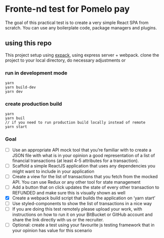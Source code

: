 # Fronte-nd test for Pomelo pay

The goal of this practical test is to create a very simple React SPA from scratch. You can use any boilerplate code, package managers and plugins.

## using this repo

This project setup using [expack](https://github.com/louis-pvs/expack), using express server + webpack.
clone the project to your local directory, do necessary adjustments or

### run in development mode

```
yarn
yarn build-dev
yarn dev
```

### create production build

```
yarn
yarn buil
// if you need to run production build locally instead of remote
yarn start
```

### Goal

- [ ] Use an appropriate API mock tool that you’re familiar with to create a JSON file with what is in your opinion a good representation of a list of financial transactions (at least 4-5 attributes for a transaction).
- [ ] Scaffold a simple ReactJS application that uses any dependencies you might want to include in your application
- [ ] Create a view for the list of transactions that you fetch from the mocked API. You can use Redux or any other tool for state management
- [ ] Add a button that on click updates the state of every other transaction to REFUNDED and make sure this is visually shown as well
- [x] Create a webpack build script that builds the application on ‘yarn start’
- [ ] Use styled-components to show the list of transactions in a nice way
- [ ] If you are doing this test remotely please upload your work, with instructions on how to run it on your BitBucket or GitHub account and share the link directly with us or the recruiter.
- [ ] Optional: create a test using your favourite js testing framework that in your opinion has value for this scenario
